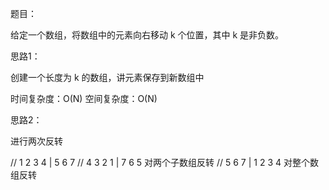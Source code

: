 题目：

给定一个数组，将数组中的元素向右移动 k 个位置，其中 k 是非负数。

思路1：

创建一个长度为 k 的数组，讲元素保存到新数组中

时间复杂度：O(N)
空间复杂度：O(N)

思路2： 

进行两次反转

// 1 2 3 4 | 5 6 7 
// 4 3 2 1 | 7 6 5 对两个子数组反转
// 5 6 7 | 1 2 3 4 对整个数组反转
